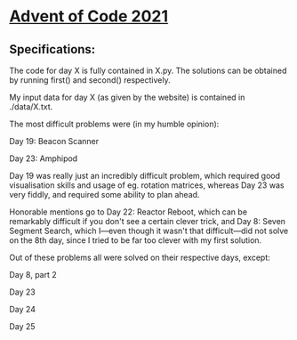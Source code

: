 # [Advent of Code 2021](https://adventofcode.com/2021/)
## Specifications:
The code for day X is fully contained in X.py. The solutions can be obtained by running first() and second() respectively.

My input data for day X (as given by the website) is contained in ./data/X.txt.

The most difficult problems were (in my humble opinion):

Day 19: Beacon Scanner 

Day 23: Amphipod

Day 19 was really just an incredibly difficult problem, which required good visualisation skills and usage of eg. rotation matrices, whereas Day 23 was very fiddly, and required some ability to plan ahead.

Honorable mentions go to Day 22: Reactor Reboot, which can be remarkably difficult if you don't see a certain clever trick, and Day 8: Seven Segment Search, which I—even though it wasn't that difficult—did not solve on the 8th day, since I tried to be far too clever with my first solution.

Out of these problems all were solved on their respective days, except:

Day 8, part 2

Day 23

Day 24

Day 25
